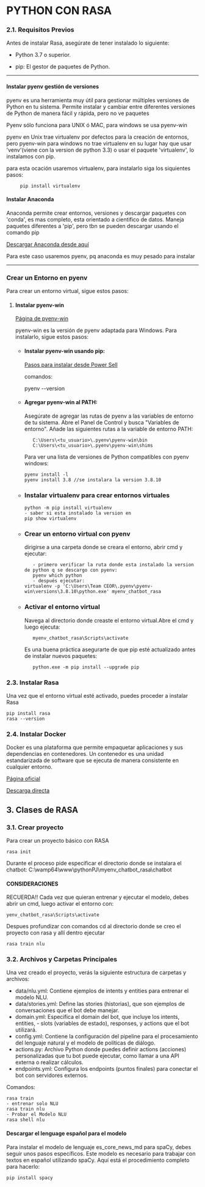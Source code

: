 # PYTHON CON RASA

### 2.1. Requisitos Previos
Antes de instalar Rasa, asegúrate de tener instalado lo siguiente:

- Python 3.7 o superior.

- pip: El gestor de paquetes de Python.

___

#### Instalar pyenv gestión de versiones 

pyenv es una herramienta muy útil para gestionar múltiples versiones de Python en tu sistema. Permite instalar y cambiar entre diferentes versiones de Python de manera fácil y rápida, pero no ve paquetes

Pyenv sólo funciona para UNIX ó MAC, para windows se usa pyenv-win

pyenv en Unix trae virtualenv por defectos para la creación de entornos, pero
pyenv-win para windows no trae virtualenv en su lugar hay que usar 'venv'(viene con la version de python 3.3) o usar el paquete 'virtualenv', lo instalamos con pip.

para esta ocación usaremos virtualenv, para instalarlo siga los siquientes pasos:

      
         pip install virtualenv

#### Instalar Anaconda
Anaconda permite crear entornos, versiones y descargar paquetes con 'conda', es mas completo, esta orientado a cientifico de datos.
Maneja paquetes diferentes a 'pip', pero tbn se pueden descargar usando el comando pip

[Descargar Anaconda desde aquí](https://www.anaconda.com/download-success)


Para este caso usaremos pyenv, pq anaconda es muy pesado para instalar
____
### Crear un Entorno en pyenv

Para crear un entorno virtual, sigue estos pasos:

1. #### Instalar pyenv-win
   
   [Página de pyenv-win](https://github.com/pyenv-win/pyenv-win?tab=readme-ov-file#)
   
   pyenv-win es la versión de pyenv adaptada para Windows. Para instalarlo, sigue estos pasos:

   - #### Instalar pyenv-win usando pip: 
      [Pasos para instalar desde Power Sell](https://github.com/pyenv-win/pyenv-win/blob/master/docs/installation.md#powershell)
      
      comandos:

      pyenv --version

   - #### Agregar pyenv-win al PATH:
      Asegúrate de agregar las rutas de pyenv a las variables de entorno de tu sistema. Abre el Panel de Control y busca "Variables de entorno". Añade las siguientes rutas a la variable de entorno PATH:

      ```
         C:\Users\<tu_usuario>\.pyenv\pyenv-win\bin
         C:\Users\<tu_usuario>\.pyenv\pyenv-win\shims
      ```
      Para ver una lista de versiones de Python compatibles con pyenv windows:
      
      ```
      pyenv install -l
      pyenv install 3.8 //se instalara la version 3.8.10
      ```
   - ### Instalar virtualenv para crear entornos virtuales

      ```
      python -m pip install virtualenv
      - saber si esta instalado la version en
      pip show virtualenv
      ```
   - ### Crear un entorno virtual con pyenv
      dirigirse a una carpeta donde se creara el entorno, abrir cmd y ejecutar:
      ```
         - primero verificar la ruta donde esta instalado la version de python q se descargo con pyenv:
         pyenv which python
         - después ejecutar:
      virtualenv -p 'C:\Users\Team CEOR\.pyenv\pyenv-win\versions\3.8.10\python.exe' myenv_chatbot_rasa
      ```
   - ### Activar el entorno virtual
      Navega al directorio donde creaste el entorno virtual.Abre el cmd y luego ejecuta:
      ```
         myenv_chatbot_rasa\Scripts\activate
      ```
      Es una buena práctica asegurarte de que pip esté actualizado antes de instalar nuevos paquetes:
      ```
         python.exe -m pip install --upgrade pip
      ```

### 2.3. Instalar Rasa

Una vez que el entorno virtual esté activado, puedes proceder a instalar Rasa

```
pip install rasa
rasa --version
```

### 2.4. Instalar Docker

   Docker es una plataforma que permite empaquetar aplicaciones y sus dependencias en contenedores. Un contenedor es una unidad estandarizada de software que se ejecuta de manera consistente en cualquier entorno.


   [Página oficial](https://www.docker.com/)

   [Descarga directa](https://desktop.docker.com/win/main/amd64/Docker%20Desktop%20Installer.exe?utm_source=docker&utm_medium=webreferral&utm_campaign=dd-smartbutton&utm_location=module&_gl=1*181zznx*_gcl_au*MzQ3MjMzMDIyLjE3MjM4Mjk5Nzg.*_ga*OTc3Mjc0NTM5LjE3MjM4Mjk5Nzg.*_ga_XJWPQMJYHQ*MTcyMzgyOTk3Ny4xLjEuMTcyMzgyOTk4My41NC4wLjA.)



## 3. Clases de RASA
### 3.1. Crear proyecto
Para crear un proyecto básico con RASA
```
rasa init
```
Durante el proceso pide especificar el directorio donde se instalara el chatbot:
C:\wamp64\www\pythonPJ\myenv_chatbot_rasa\chatbot

#### CONSIDERACIONES 
RECUERDA!!
Cada vez que quieran entrenar y ejecutar el modelo, debes abrir un cmd,
luego activar el entorno con:
```
yenv_chatbot_rasa\Scripts\activate
```

Despues profundizar con comandos cd al directorio donde se creo el proyecto con rasa y allí dentro ejecutar

```
rasa train nlu
```

### 3.2. Archivos y Carpetas Principales
Una vez creado el proyecto, verás la siguiente estructura de carpetas y archivos:
- data/nlu.yml: Contiene ejemplos de intents y entities para entrenar el modelo NLU.
- data/stories.yml: Define las stories (historias), que son ejemplos de conversaciones que el bot debe manejar.
- domain.yml: Especifica el domain del bot, que incluye los intents, entities, - slots (variables de estado), responses, y actions que el bot utilizará.
- config.yml: Contiene la configuración del pipeline para el procesamiento del lenguaje natural y el modelo de políticas de diálogo.
- actions.py: Archivo Python donde puedes definir actions (acciones) personalizadas que tu bot puede ejecutar, como llamar a una API externa o realizar cálculos.
- endpoints.yml: Configura los endpoints (puntos finales) para conectar el bot con servidores externos.

Comandos:

```
rasa train
- entrenar solo NLU
rasa train nlu
- Probar el Modelo NLU
rasa shell nlu
```
#### Descargar el lenguage español para el modelo
Para instalar el modelo de lenguaje es_core_news_md para spaCy, debes seguir unos pasos específicos. Este modelo es necesario para trabajar con textos en español utilizando spaCy. Aquí está el procedimiento completo para hacerlo:
```
pip install spacy
```


